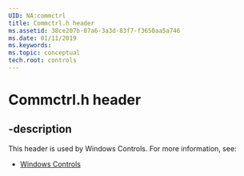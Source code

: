 ```yaml
---
UID: NA:commctrl
title: Commctrl.h header
ms.assetid: 38ce207b-07a6-3a3d-83f7-f3650aa5a746
ms.date: 01/11/2019
ms.keywords: 
ms.topic: conceptual
tech.root: controls
---
```


# Commctrl.h header


## -description


This header is used by Windows Controls. For more information, see:

- [Windows Controls](../_controls/index.md)

